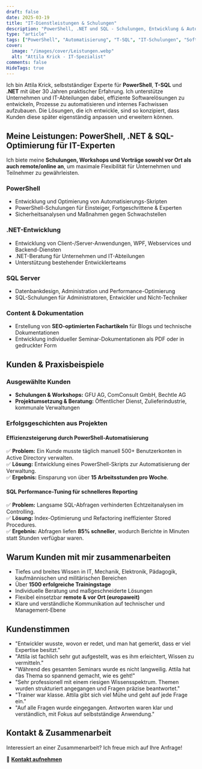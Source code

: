 ```yaml
---
draft: false
date: 2025-03-19
title: "IT-Dienstleistungen & Schulungen"
description: "PowerShell, .NET und SQL - Schulungen, Entwicklung & Automatisierung"
type: "article"
tags: ["PowerShell", "Automatisierung", "T-SQL", "IT-Schulungen", "Softwareentwicklung", "IT-Consulting", "dotNET"]
cover:
  image: "/images/cover/Leistungen.webp"
  alt: "Attila Krick - IT-Spezialist"
comments: false
HideTags: true
---
```


Ich bin Attila Krick, selbstständiger Experte für **PowerShell**, **T-SQL** und **.NET** mit über 30 Jahren praktischer Erfahrung. Ich unterstütze Unternehmen und IT-Abteilungen dabei, effiziente Softwarelösungen zu entwickeln, Prozesse zu automatisieren und internes Fachwissen aufzubauen. Die Lösungen, die ich entwickle, sind so konzipiert, dass Kunden diese später eigenständig anpassen und erweitern können.

## Meine Leistungen: PowerShell, .NET & SQL-Optimierung für IT-Experten

Ich biete meine **Schulungen, Workshops und Vorträge sowohl vor Ort als auch remote/online an**, um maximale Flexibilität für Unternehmen und Teilnehmer zu gewährleisten.

### PowerShell

- Entwicklung und Optimierung von Automatisierungs-Skripten
- PowerShell-Schulungen für Einsteiger, Fortgeschrittene & Experten
- Sicherheitsanalysen und Maßnahmen gegen Schwachstellen

### .NET-Entwicklung

- Entwicklung von Client-/Server-Anwendungen, WPF, Webservices und Backend-Diensten
- .NET-Beratung für Unternehmen und IT-Abteilungen
- Unterstützung bestehender Entwicklerteams

### SQL Server

- Datenbankdesign, Administration und Performance-Optimierung
- SQL-Schulungen für Administratoren, Entwickler und Nicht-Techniker

### Content & Dokumentation

- Erstellung von **SEO-optimierten Fachartikeln** für Blogs und technische Dokumentationen
- Entwicklung individueller Seminar-Dokumentationen als PDF oder in gedruckter Form

## Kunden & Praxisbeispiele

### Ausgewählte Kunden

- **Schulungen & Workshops:** GFU AG, ComConsult GmbH, Bechtle AG
- **Projektumsetzung & Beratung:** Öffentlicher Dienst, Zulieferindustrie, kommunale Verwaltungen

### Erfolgsgeschichten aus Projekten

#### Effizienzsteigerung durch PowerShell-Automatisierung

✅ **Problem:** Ein Kunde musste täglich manuell 500+ Benutzerkonten in Active Directory verwalten.  
✅ **Lösung:** Entwicklung eines PowerShell-Skripts zur Automatisierung der Verwaltung.  
✅ **Ergebnis:** Einsparung von über **15 Arbeitsstunden pro Woche**.

#### SQL Performance-Tuning für schnelleres Reporting

✅ **Problem:** Langsame SQL-Abfragen verhinderten Echtzeitanalysen im Controlling.  
✅ **Lösung:** Index-Optimierung und Refactoring ineffizienter Stored Procedures.  
✅ **Ergebnis:** Abfragen liefen **85% schneller**, wodurch Berichte in Minuten statt Stunden verfügbar waren.

## Warum Kunden mit mir zusammenarbeiten

- Tiefes und breites Wissen in IT, Mechanik, Elektronik, Pädagogik, kaufmännischen und militärischen Bereichen
- Über **1500 erfolgreiche Trainingstage**
- Individuelle Beratung und maßgeschneiderte Lösungen
- Flexibel einsetzbar **remote & vor Ort (europaweit)**
- Klare und verständliche Kommunikation auf technischer und Management-Ebene

## Kundenstimmen

- "Entwickler wusste, wovon er redet, und man hat gemerkt, dass er viel Expertise besitzt."
- "Attila ist fachlich sehr gut aufgestellt, was es ihm erleichtert, Wissen zu vermitteln."
- "Während des gesamten Seminars wurde es nicht langweilig. Attila hat das Thema so spannend gemacht, wie es geht!"
- "Sehr professionell mit einem riesigen Wissensspektrum. Themen wurden strukturiert angegangen und Fragen präzise beantwortet."
- "Trainer war klasse. Attila gibt sich viel Mühe und geht auf jede Frage ein."
- "Auf alle Fragen wurde eingegangen. Antworten waren klar und verständlich, mit Fokus auf selbstständige Anwendung."

## Kontakt & Zusammenarbeit

Interessiert an einer Zusammenarbeit? Ich freue mich auf Ihre Anfrage!  

📧 [**Kontakt aufnehmen**](/kontakt/)

